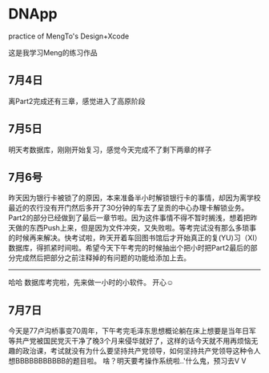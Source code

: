 # DNApp
practice of MengTo's Design+Xcode

这是我学习Meng的练习作品

7月4日
---------------------------------------
离Part2完成还有三章，感觉进入了高原阶段

7月5日
---------------------------------------
明天考数据库，刚刚开始复习，感觉今天完成不了剩下两章的样子

7月6号
---------------------------------------
昨天因为银行卡被锁了的原因，本来准备半小时解锁银行卡的事情，却因为离学校最近的农行没有开门然后多开了30分钟的车去了呈贡的中心办理卡解锁业务。Part2的部分已经做到了最后一章节啦。因为这件事情不得不暂时搁浅，想着把昨天做的东西Push上来，但是因为文件冲突，又失败啦。等考完试没有那么多琐事的时候再来解决。快考试啦，昨天开着车回图书馆后才开始真正的复(YU)习（XI）数据库，得抓紧时间啦。希望今天下午考完的时候抽出个把小时把Part2最后的部分完成然后把部分之前注释掉的有问题的功能给添加上去。

------
哈哈  数据库考完啦，先来做一小时的小软件。 开心☺️

7月7日
---------------------------------------
今天是77卢沟桥事变70周年，下午考完毛泽东思想概论躺在床上想要是当年日军等共产党被国民党灭干净了晚3个月来侵华就好了，这样的话今天就不用再烦恼无趣的政治课，考试就没有为什么要坚持共产党领导，如何坚持共产党领导这种令人想BBBBBBBBBBB的题目啦。
啥？明天要考操作系统啦..'什么鬼，预习去V V 


